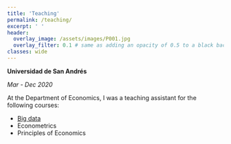 ```yaml
---
title: 'Teaching'
permalink: /teaching/
excerpt: ' '
header:
  overlay_image: /assets/images/P001.jpg
  overlay_filter: 0.1 # same as adding an opacity of 0.5 to a black background
classes: wide
---
```


<div id="textbox">
  <p class="alignleft"><strong>Universidad de San Andrés</strong></p>
  <p class="alignright"><i>Mar - Dec 2020</i></p>
</div>

At the Department of Economics, I was a teaching assistant for the following courses:

* [Big data](https://bigdataudesa.weebly.com/) 
* Econometrics
* Principles of Economics
